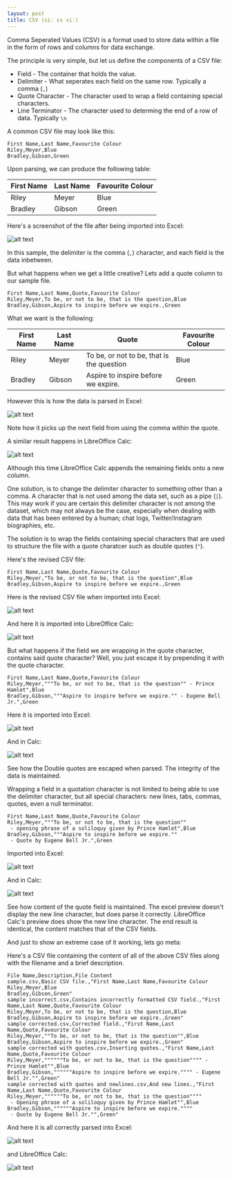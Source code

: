 ```yaml
---
layout: post
title: CSV (siː ɛs viː)
---
```


Comma Seperated Values (CSV) is a format used to store data within a file in the form of rows and columns for data exchange. 

The principle is very simple, but let us define the components of a CSV file:

* Field - The container that holds the value.
* Delimiter - What seperates each field on the same row. Typically a comma (`,`)
* Quote Character - The character used to wrap a field containing special characters.
* Line Terminator - The character used to determing the end of a row of data. Typically `\n`

A common CSV file may look like this:

```
First Name,Last Name,Favourite Colour
Riley,Meyer,Blue
Bradley,Gibson,Green
```

Upon parsing, we can produce the following table:


| First Name | Last Name | Favourite Colour |
| ---------- | --------- | ---------------- |
| Riley      | Meyer     | Blue             |
| Bradley    | Gibson    | Green            |

Here's a screenshot of the file after being imported into Excel:

![alt text](/images/2021-02-10/sample.csv%20-%20excel.png "Logo Title Text 1")

In this sample, the delimiter is the comma (`,`) character, and each field is the data inbetween.

But what happens when we get a little creative? Lets add a quote column to our sample file.

```
First Name,Last Name,Quote,Favourite Colour
Riley,Meyer,To be, or not to be, that is the question,Blue
Bradley,Gibson,Aspire to inspire before we expire.,Green
```

What we want is the following:


| First Name | Last Name | Quote                                     | Favourite Colour |
| ---------- | --------- | ----------------------------------------- | ---------------- |
| Riley      | Meyer     | To be, or not to be, that is the question | Blue             |
| Bradley    | Gibson    | Aspire to inspire before we expire.       | Green            |

However this is how the data is parsed in Excel:

![alt text](/images/2021-02-10/sample%20incorrect.csv%20-%20excel.png)

Note how it picks up the next field from using the comma within the quote.

A similar result happens in LibreOffice Calc:

![alt text](/images/2021-02-10/sample%20incorrect.csv%20-%20calc.png "Logo Title Text 1")

Although this time LibreOffice Calc appends the remaining fields onto a new column.

One solution, is to change the delimiter character to something other than a comma. A character that is not used among the data set, such as a pipe (`|`). This may work if you are certain this delimiter character is not among the dataset, which may not always be the case, especially when dealing with data that has been entered by a human; chat logs, Twitter/Instagram biographies, etc.

The solution is to wrap the fields containing special characters that are used to structure the file with a quote charatcer such as double quotes (`"`).

Here's the revised CSV file:

```
First Name,Last Name,Quote,Favourite Colour
Riley,Meyer,"To be, or not to be, that is the question",Blue
Bradley,Gibson,Aspire to inspire before we expire.,Green
```

Here is the revised CSV file when imported into Excel:

![alt text](/images/2021-02-10/sample%20corrected%20-%20excel.png "Logo Title Text 1")

And here it is imported into LibreOffice Calc:

![alt text](/images/2021-02-10/sample%20corrected%20-%20calc.png "Logo Title Text 1")

But what happens if the field we are wrapping in the quote character, contains said quote character? Well, you just escape it by prepending it with the quote character.

```
First Name,Last Name,Quote,Favourite Colour
Riley,Meyer,"""To be, or not to be, that is the question"" - Prince Hamlet",Blue
Bradley,Gibson,"""Aspire to inspire before we expire."" - Eugene Bell Jr.",Green
```

Here it is imported into Excel:

![alt text](/images/2021-02-10/sample%20corrected%20with%20quotes%20-%20excel.png "Logo Title Text 1")

And in Calc:

![alt text](/images/2021-02-10/sample%20corrected%20with%20quotes%20-%20calc.png "Logo Title Text 1")

See how the Double quotes are escaped when parsed. The integrity of the data is maintained.

Wrapping a field in a quotation character is not limited to being able to use the delimiter character, but all special characters: new lines, tabs, commas, quotes, even a null terminator.


```
First Name,Last Name,Quote,Favourite Colour
Riley,Meyer,"""To be, or not to be, that is the question""
 - opening phrase of a soliloquy given by Prince Hamlet",Blue
Bradley,Gibson,"""Aspire to inspire before we expire.""
 - Quote by Eugene Bell Jr.",Green
```

Imported into Excel:

![alt text](/images/2021-02-10/sample%20corrected%20with%20quotes%20and%20newlines%20-%20excel.png "Logo Title Text 1")

And in Calc:

![alt text](/images/2021-02-10/sample%20corrected%20with%20quotes%20and%20newlines%20-%20calc.png "Logo Title Text 1")

See how content of the quote field is maintained. The excel preview doesn't display the new line character, but does parse it correctly. LibreOffice Calc's preview does show the new line character. The end result is identical, the content matches that of the CSV fields.

And just to show an extreme case of it working, lets go meta:

Here's a CSV file containing the content of all of the above CSV files along with the filename and a brief description.

```
File Name,Description,File Content
sample.csv,Basic CSV file.,"First Name,Last Name,Favourite Colour
Riley,Meyer,Blue
Bradley,Gibson,Green"
sample incorrect.csv,Contains incorrectly formatted CSV field.,"First Name,Last Name,Quote,Favourite Colour
Riley,Meyer,To be, or not to be, that is the question,Blue
Bradley,Gibson,Aspire to inspire before we expire.,Green"
sample corrected.csv,Corrected field.,"First Name,Last Name,Quote,Favourite Colour
Riley,Meyer,""To be, or not to be, that is the question"",Blue
Bradley,Gibson,Aspire to inspire before we expire.,Green"
sample corrected with quotes.csv,Inserting quotes.,"First Name,Last Name,Quote,Favourite Colour
Riley,Meyer,""""""To be, or not to be, that is the question"""" - Prince Hamlet"",Blue
Bradley,Gibson,""""""Aspire to inspire before we expire."""" - Eugene Bell Jr."",Green"
sample corrected with quotes and newlines.csv,And new lines.,"First Name,Last Name,Quote,Favourite Colour
Riley,Meyer,""""""To be, or not to be, that is the question""""
 - Opening phrase of a soliloquy given by Prince Hamlet"",Blue
Bradley,Gibson,""""""Aspire to inspire before we expire.""""
 - Quote by Eugene Bell Jr."",Green"
```

And here it is all correctly parsed into Excel:

![alt text](/images/2021-02-10/meta.csv%20-%20excel.png "Logo Title Text 1")

and LibreOffice Calc:

![alt text](/images/2021-02-10/meta.csv%20-%20calc.png "Logo Title Text 1")
